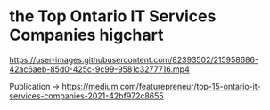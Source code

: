 # the Top Ontario IT Services Companies higchart




https://user-images.githubusercontent.com/82393502/215958686-42ac6aeb-85d0-425c-9c99-9581c3277716.mp4




Publication -> https://medium.com/featurepreneur/top-15-ontario-it-services-companies-2021-42bf972c8655
